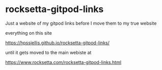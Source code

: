 # rocksetta-gitpod-links
Just a website of my gitpod links before I move them to my true website



everything on this site

https://hpssjellis.github.io/rocksetta-gitpod-links/



until it gets moved to the main webiste at

https://www.rocksetta.com/rocksetta-gitpod-links.html
